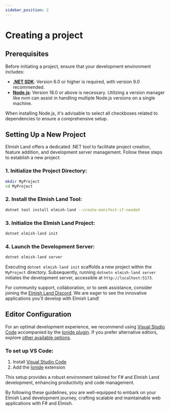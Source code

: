 ```yaml
---
sidebar_position: 2
---
```


# Creating a project

## Prerequisites
Before initiating a project, ensure that your development environment includes:

* **[.NET SDK](https://dotnet.microsoft.com/)**: Version 6.0 or higher is required, with version 9.0 recommended.​
* **[Node.js](https://nodejs.org/)**: Version 18.0 or above is necessary. Utilizing a version manager like nvm can assist in handling multiple Node.js versions on a single machine.​

When installing Node.js, it's advisable to select all checkboxes related to dependencies to ensure a comprehensive setup.


## Setting Up a New Project
Elmish Land offers a dedicated .NET tool to facilitate project creation, feature addition, and development server management. Follow these steps to establish a new project:​

### 1. Initialize the Project Directory:
```bash
mkdir MyProject
cd MyProject
```

### 2. Install the Elmish Land Tool:
```bash
dotnet tool install elmish-land --create-manifest-if-needed
```

### 3. Initialize the Elmish Land Project:
```bash
dotnet elmish-land init
```

### 4. Launch the Development Server:
```bash
dotnet elmish-land server
```

Executing `dotnet elmish-land init` scaffolds a new project within the `MyProject` directory. Subsequently, running `dotnetn elmish-land server` initiates the development server, accessible at `http://localhost:5173`.​

For community support, collaboration, or to seek assistance, consider joining the [Elmish Land Discord](https://discord.gg/jQ26cZH3fU). We are eager to see the innovative applications you'll develop with Elmish Land!​

## Editor Configuration

For an optimal development experience, we recommend using [Visual Studio Code](https://code.visualstudio.com/) accompanied by the [Ionide plugin](https://ionide.io/Editors/Code/overview.html). If you prefer alternative editors, explore [other available options](/docs/advanced/other-editors).​

### To set up VS Code:

1. Install [Visual Studio Code](https://code.visualstudio.com/)
2. Add the [Ionide](https://ionide.io/Editors/Code/overview.html) extension

This setup provides a robust environment tailored for F# and Elmish Land development, enhancing productivity and code management.​

By following these guidelines, you are well-equipped to embark on your Elmish Land development journey, crafting scalable and maintainable web applications with F# and Elmish.